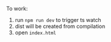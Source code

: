 To work:

1. run `npm run dev` to trigger ts watch
2. dist will be created from compilation
3. open `index.html`
